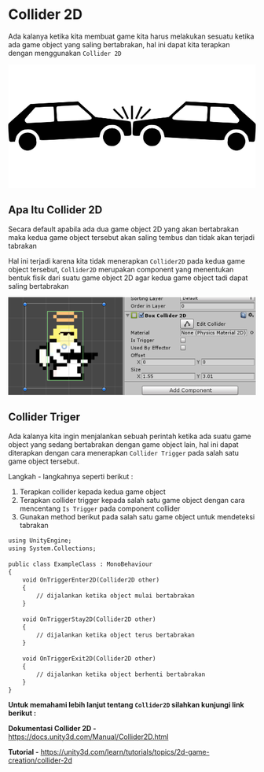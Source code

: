# Collider 2D

Ada kalanya ketika kita membuat game kita harus melakukan sesuatu ketika ada game object yang saling bertabrakan, hal ini dapat kita terapkan dengan menggunakan `Collider 2D`

![collider2d](collider2d.png)

## Apa Itu Collider 2D

Secara default apabila ada dua game object 2D yang akan bertabrakan maka kedua game object tersebut akan saling tembus dan tidak akan terjadi tabrakan

Hal ini terjadi karena kita tidak menerapkan `Collider2D` pada kedua game object tersebut, `Collider2D` merupakan component yang menentukan bentuk fisik dari suatu game object 2D agar kedua game object tadi dapat saling bertabrakan

![example](box-collider-2d-example.png)

## Collider Triger

Ada kalanya kita ingin menjalankan sebuah perintah ketika ada suatu game object yang sedang bertabrakan dengan game object lain, hal ini dapat diterapkan dengan cara menerapkan `Collider Trigger` pada salah satu game object tersebut.

Langkah - langkahnya seperti berikut :

1. Terapkan collider kepada kedua game object
2. Terapkan collider trigger kepada salah satu game object dengan cara mencentang `Is Trigger` pada component collider
3. Gunakan method berikut pada salah satu game object untuk mendeteksi tabrakan

```cSharp
using UnityEngine;
using System.Collections;

public class ExampleClass : MonoBehaviour
{
    void OnTriggerEnter2D(Collider2D other)
    {
        // dijalankan ketika object mulai bertabrakan
    }

    void OnTriggerStay2D(Collider2D other)
    {
        // dijalankan ketika object terus bertabrakan
    }

    void OnTriggerExit2D(Collider2D other)
    {
        // dijalankan ketika object berhenti bertabrakan
    }
}
```

**Untuk memahami lebih lanjut tentang `Collider2D` silahkan kunjungi link berikut :**

**Dokumentasi Collider 2D -** https://docs.unity3d.com/Manual/Collider2D.html

**Tutorial -** https://unity3d.com/learn/tutorials/topics/2d-game-creation/collider-2d
